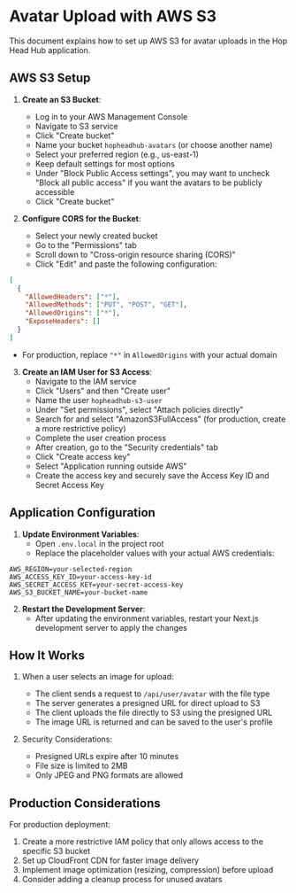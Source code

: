 # Avatar Upload with AWS S3

This document explains how to set up AWS S3 for avatar uploads in the Hop Head Hub application.

## AWS S3 Setup

1. **Create an S3 Bucket**:
   - Log in to your AWS Management Console
   - Navigate to S3 service
   - Click "Create bucket"
   - Name your bucket `hopheadhub-avatars` (or choose another name)
   - Select your preferred region (e.g., us-east-1)
   - Keep default settings for most options
   - Under "Block Public Access settings", you may want to uncheck "Block all public access" if you want the avatars to be publicly accessible
   - Click "Create bucket"

2. **Configure CORS for the Bucket**:
   - Select your newly created bucket
   - Go to the "Permissions" tab
   - Scroll down to "Cross-origin resource sharing (CORS)"
   - Click "Edit" and paste the following configuration:

```json
[
  {
    "AllowedHeaders": ["*"],
    "AllowedMethods": ["PUT", "POST", "GET"],
    "AllowedOrigins": ["*"],
    "ExposeHeaders": []
  }
]
```

   - For production, replace `"*"` in `AllowedOrigins` with your actual domain

3. **Create an IAM User for S3 Access**:
   - Navigate to the IAM service
   - Click "Users" and then "Create user"
   - Name the user `hopheadhub-s3-user`
   - Under "Set permissions", select "Attach policies directly"
   - Search for and select "AmazonS3FullAccess" (for production, create a more restrictive policy)
   - Complete the user creation process
   - After creation, go to the "Security credentials" tab
   - Click "Create access key"
   - Select "Application running outside AWS"
   - Create the access key and securely save the Access Key ID and Secret Access Key

## Application Configuration

1. **Update Environment Variables**:
   - Open `.env.local` in the project root
   - Replace the placeholder values with your actual AWS credentials:

```
AWS_REGION=your-selected-region
AWS_ACCESS_KEY_ID=your-access-key-id
AWS_SECRET_ACCESS_KEY=your-secret-access-key
AWS_S3_BUCKET_NAME=your-bucket-name
```

2. **Restart the Development Server**:
   - After updating the environment variables, restart your Next.js development server to apply the changes

## How It Works

1. When a user selects an image for upload:
   - The client sends a request to `/api/user/avatar` with the file type
   - The server generates a presigned URL for direct upload to S3
   - The client uploads the file directly to S3 using the presigned URL
   - The image URL is returned and can be saved to the user's profile

2. Security Considerations:
   - Presigned URLs expire after 10 minutes
   - File size is limited to 2MB
   - Only JPEG and PNG formats are allowed

## Production Considerations

For production deployment:

1. Create a more restrictive IAM policy that only allows access to the specific S3 bucket
2. Set up CloudFront CDN for faster image delivery
3. Implement image optimization (resizing, compression) before upload
4. Consider adding a cleanup process for unused avatars
